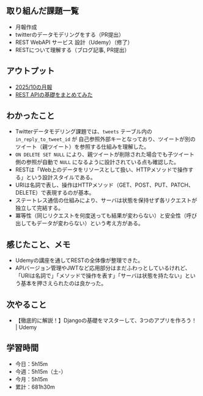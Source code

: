 ## 取り組んだ課題一覧
- 月報作成
- twitterのデータモデリングをする（PR提出）
- REST WebAPI サービス 設計（Udemy）（修了）
- RESTについて理解する（ブログ記事, PR提出）
## アウトプット
- [2025/10の月報 ](https://ngimixin.hatenablog.com/entry/2025/11/01/200812)
- [REST APIの基礎をまとめてみた](https://ngimixin.hatenablog.com/entry/2025/11/02/013147)
## わかったこと
- Twitterデータモデリング課題では、`tweets` テーブル内の `in_reply_to_tweet_id` が 自己参照外部キーとなっており、ツイートが別のツイート（親ツイート）を参照する仕組みを理解した。  
- `ON DELETE SET NULL` により、親ツイートが削除された場合でも子ツイート側の参照が自動で `NULL` になるように設計されている点も確認した。  
- RESTは「Web上のデータをリソースとして扱い、HTTPメソッドで操作する」という設計スタイルである。  
- URIは名詞で表し、操作はHTTPメソッド（GET、POST、PUT、PATCH、DELETE）で表現するのが基本。  
- ステートレス通信の仕組みにより、サーバは状態を保持せず各リクエストが独立して完結する。  
- 冪等性（同じリクエストを何度送っても結果が変わらない）と安全性（呼び出してもデータが変わらない）という考え方がある。  
## 感じたこと、メモ
- Udemyの講座を通してRESTの全体像が整理できた。  
- APIバージョン管理やJWTなど応用部分はまだふわっとしているけれど、「URIは名詞で」「メソッドで操作を表す」「サーバは状態を持たない」という基本を押さえられたのは良かった。
## 次やること
- 【徹底的に解説！】Djangoの基礎をマスターして、3つのアプリを作ろう！ | Udemy
## 学習時間
- 今日：5h15m
- 今週：5h15m（土-）
- 今月：5h15m
- 累計：681h30m